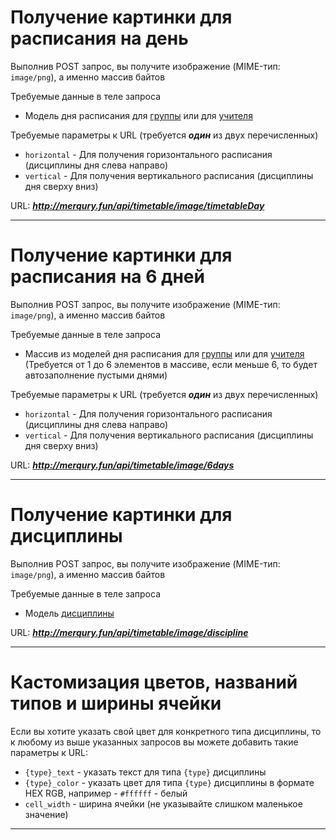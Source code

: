 # Получение картинки для расписания на день

Выполнив POST запрос, вы получите изображение (MIME-тип: `image/png`), а именно массив байтов

Требуемые данные в теле запроса
* Модель дня расписания для 
[группы](../TimetableService/dto_models.md#модель-дня-расписания-для-группы) или для 
[учителя](../TimetableService/dto_models.md#модель-дня-расписания-для-группы)

Требуемые параметры к URL (требуется ***один*** из двух перечисленных)
* `horizontal` - Для получения горизонтального расписания (дисциплины дня слева направо)
* `vertical` - Для получения вертикального расписания (дисциплины дня сверху вниз)

URL: ***http://merqury.fun/api/timetable/image/timetableDay***

<hr>

# Получение картинки для расписания на 6 дней

Выполнив POST запрос, вы получите изображение (MIME-тип: `image/png`), а именно массив байтов

Требуемые данные в теле запроса
* Массив из моделей дня расписания для
  [группы](../TimetableService/dto_models.md#модель-дня-расписания-для-группы) или для
  [учителя](../TimetableService/dto_models.md#модель-дня-расписания-для-группы)
  (Требуется от 1 до 6 элементов в массиве, если меньше 6, то будет автозаполнение пустыми днями)

Требуемые параметры к URL (требуется ***один*** из двух перечисленных)
* `horizontal` - Для получения горизонтального расписания (дисциплины дня слева направо)
* `vertical` - Для получения вертикального расписания (дисциплины дня сверху вниз)

URL: ***http://merqury.fun/api/timetable/image/6days***

<hr>

# Получение картинки для дисциплины

Выполнив POST запрос, вы получите изображение (MIME-тип: `image/png`), а именно массив байтов

Требуемые данные в теле запроса
* Модель 
[дисциплины](../TimetableService/dto_models.md#модель-дисциплины)

URL: ***http://merqury.fun/api/timetable/image/discipline***

<hr>

# Кастомизация цветов, названий типов и ширины ячейки

Если вы хотите указать свой цвет для конкретного типа дисциплины, 
то к любому из выше указанных запросов вы можете добавить такие параметры к URL:

* `{type}_text` - указать текст для типа `{type}` дисциплины
* `{type}_color` - указать цвет для типа `{type}` дисциплины в формате HEX RGB, например - `#ffffff` - белый
* `cell_width` - ширина ячейки (не указывайте слишком маленькое значение)

<hr>
